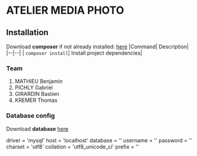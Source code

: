 # ATELIER MEDIA PHOTO

## Installation

Download **composer** if not already installed: [here](https://getcomposer.org/download/)
|Command| Description|
|--|--|
| `composer install`| Install project dependencies|

### Team
1. MATHIEU Benjamin
2. PICHLY Gabriel
3. GIRARDIN Bastien
4. KREMER Thomas

### Database config

Download **database** [here](https://test)

driver = 'mysql'
host = 'localhost'
database = ''
username = ''
password = ''
charset = 'utf8'
collation = 'utf8_unicode_ci'
prefix = ''
